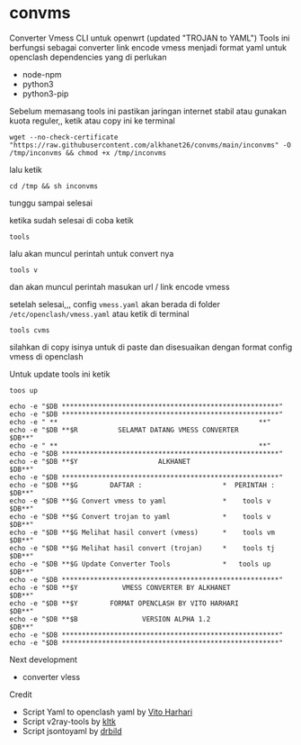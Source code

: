 # convms

Converter Vmess CLI untuk openwrt (updated "TROJAN to YAML")
Tools ini berfungsi sebagai converter link encode vmess menjadi format yaml untuk openclash
dependencies yang di perlukan
- node-npm
- python3
- python3-pip

Sebelum memasang tools ini pastikan jaringan internet stabil atau gunakan kuota reguler,,
ketik atau copy ini ke terminal
```
wget --no-check-certificate "https://raw.githubusercontent.com/alkhanet26/convms/main/inconvms" -O /tmp/inconvms && chmod +x /tmp/inconvms
```

lalu ketik
```
cd /tmp && sh inconvms
```

tunggu sampai selesai

ketika sudah selesai di coba ketik
```
tools
```
lalu akan muncul perintah untuk convert nya
```
tools v
```
dan akan muncul perintah masukan url / link encode vmess

setelah selesai,,,
config ``vmess.yaml`` akan berada di folder ``/etc/openclash/vmess.yaml``
atau ketik di terminal
```
tools cvms
```
silahkan di copy isinya untuk di paste dan disesuaikan dengan format config vmess di openclash

Untuk update tools ini ketik 
```
toos up
```
```
echo -e "$DB ******************************************************"
echo -e "$DB ******************************************************"
echo -e " **                                                  **"
echo -e "$DB **$R          SELAMAT DATANG VMESS CONVERTER          $DB**"
echo -e " **                                                  **"
echo -e "$DB ******************************************************"
echo -e "$DB **$Y                    ALKHANET                      $DB**"
echo -e "$DB ******************************************************"
echo -e "$DB **$G        DAFTAR :                    *  PERINTAH : $DB**"
echo -e "$DB **$G Convert vmess to yaml              *    tools v  $DB**"
echo -e "$DB **$G Convert trojan to yaml             *    tools v  $DB**"
echo -e "$DB **$G Melihat hasil convert (vmess)      *    tools vm $DB**"
echo -e "$DB **$G Melihat hasil convert (trojan)     *    tools tj $DB**"
echo -e "$DB **$G Update Converter Tools             *   tools up  $DB**"
echo -e "$DB ******************************************************"
echo -e "$DB **$Y           VMESS CONVERTER BY ALKHANET            $DB**"
echo -e "$DB **$Y        FORMAT OPENCLASH BY VITO HARHARI          $DB**"
echo -e "$DB **$B                VERSION ALPHA 1.2                 $DB**"
echo -e "$DB ******************************************************"
echo -e "$DB ******************************************************"
```

Next development

 - converter vless

Credit
- Script Yaml to openclash yaml by [Vito Harhari](https://github.com/vitoharhari)
- Script v2ray-tools by [kltk](https://github.com/kltk)
- Script jsontoyaml by [drbild](https://github.com/drbild)
